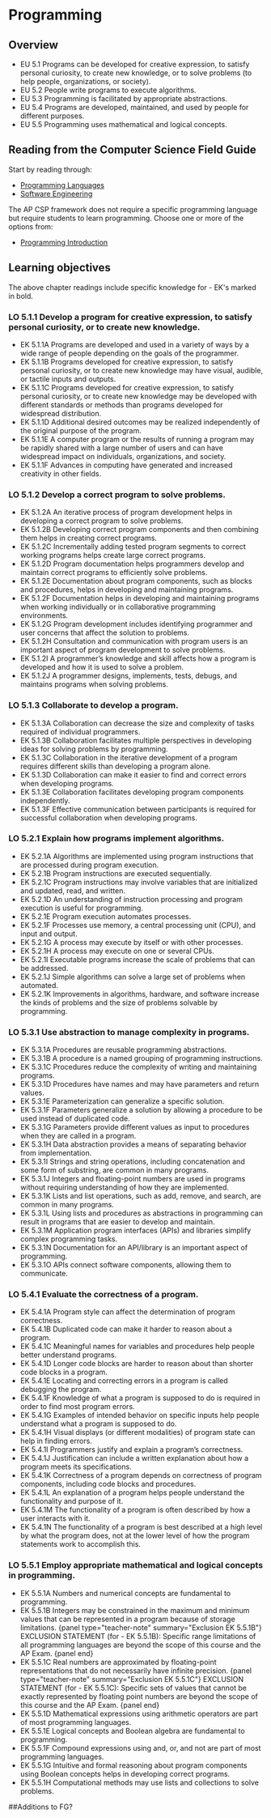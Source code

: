 # Programming

## Overview

- EU 5.1 Programs can be developed for creative expression, to satisfy personal curiosity, to create new knowledge, or to solve problems (to help people, organizations, or society).
- EU 5.2 People write programs to execute algorithms.
- EU 5.3 Programming is facilitated by appropriate abstractions.
- EU 5.4 Programs are developed, maintained, and used by people for different purposes.
- EU 5.5 Programming uses mathematical and logical concepts.

## Reading from the Computer Science Field Guide
Start by reading through:

- [Programming Languages](chapters/programming-languages.html)
- [Software Engineering](chapters/software-engineering.html)

The AP CSP framework does not require a specific programming language but require students to learn programming. Choose one or more of the options from:

- [Programming Introduction](chapters/introduction.html#programming)

## Learning objectives
The above chapter readings include specific knowledge for - EK's marked in bold.

### LO 5.1.1 Develop a program for creative expression, to satisfy personal curiosity, or to create new knowledge.
- EK 5.1.1A Programs are developed and used in a variety of ways by a wide range of people depending on the goals of the programmer.
- EK 5.1.1B Programs developed for creative expression, to satisfy personal curiosity, or to create new knowledge may have visual, audible, or tactile inputs and outputs.
- EK 5.1.1C Programs developed for creative expression, to satisfy personal curiosity, or to create new knowledge may be developed with different standards or methods than programs developed for widespread distribution.
- EK 5.1.1D Additional desired outcomes may be realized independently of the original purpose of the program.
- EK 5.1.1E A computer program or the results of running a program may be rapidly shared with a large number of users and can have widespread impact on individuals, organizations, and society.
- EK 5.1.1F Advances in computing have generated and increased creativity in other fields.

### LO 5.1.2 Develop a correct program to solve problems.
- EK 5.1.2A An iterative process of program development helps in developing a correct program to solve problems.
- EK 5.1.2B Developing correct program components and then combining them helps in creating correct programs.
- EK 5.1.2C Incrementally adding tested program segments to correct working programs helps create large correct programs.
- EK 5.1.2D Program documentation helps programmers develop and maintain correct programs to efficiently solve problems.
- EK 5.1.2E Documentation about program components, such as blocks and procedures, helps in developing and maintaining programs.
- EK 5.1.2F Documentation helps in developing and maintaining programs when working individually or in collaborative programming environments.
- EK 5.1.2G Program development includes identifying programmer and user concerns that affect the solution to problems.
- EK 5.1.2H Consultation and communication with program users is an important aspect of program development to solve problems.
- EK 5.1.2I A programmer’s knowledge and skill affects how a program is developed and how it is used to solve a problem.
- EK 5.1.2J A programmer designs, implements, tests, debugs, and maintains programs when solving problems.

### LO 5.1.3 Collaborate to develop a program.
- EK 5.1.3A Collaboration can decrease the size and complexity of tasks required of individual programmers.
- EK 5.1.3B Collaboration facilitates multiple perspectives in developing ideas for solving problems by programming.
- EK 5.1.3C Collaboration in the iterative development of a program requires different skills than developing a program alone.
- EK 5.1.3D Collaboration can make it easier to find and correct errors when developing programs.
- EK 5.1.3E Collaboration facilitates developing program components independently.
- EK 5.1.3F Effective communication between participants is required for successful collaboration when developing programs.

### LO 5.2.1 Explain how programs implement algorithms.
- EK 5.2.1A Algorithms are implemented using program instructions that are processed during program execution.
- EK 5.2.1B Program instructions are executed sequentially.
- EK 5.2.1C Program instructions may involve variables that are initialized and updated, read, and written.
- EK 5.2.1D An understanding of instruction processing and program execution is useful for programming.
- EK 5.2.1E Program execution automates processes.
- EK 5.2.1F Processes use memory, a central processing unit (CPU), and input and output.
- EK 5.2.1G A process may execute by itself or with other processes.
- EK 5.2.1H A process may execute on one or several CPUs.
- EK 5.2.1I Executable programs increase the scale of problems that can be addressed.
- EK 5.2.1J Simple algorithms can solve a large set of problems when automated.
- EK 5.2.1K Improvements in algorithms, hardware, and software increase the kinds of problems and the size of problems solvable by programming.

### LO 5.3.1 Use abstraction to manage complexity in programs.
- EK 5.3.1A Procedures are reusable programming abstractions.
- EK 5.3.1B A procedure is a named grouping of programming instructions.
- EK 5.3.1C Procedures reduce the complexity of writing and maintaining programs.
- EK 5.3.1D Procedures have names and may have parameters and return values.
- EK 5.3.1E Parameterization can generalize a specific solution.
- EK 5.3.1F Parameters generalize a solution by allowing a procedure to be used instead of duplicated code.
- EK 5.3.1G Parameters provide different values as input to procedures when they are called in a program.
- EK 5.3.1H Data abstraction provides a means of separating behavior from implementation.
- EK 5.3.1I Strings and string operations, including concatenation and some form of substring, are common in many programs.
- EK 5.3.1J Integers and floating-point numbers are used in programs without requiring understanding of how they are implemented.
- EK 5.3.1K Lists and list operations, such as add, remove, and search, are common in many programs.
- EK 5.3.1L Using lists and procedures as abstractions in programming can result in programs that are easier to develop and maintain.
- EK 5.3.1M Application program interfaces (APIs) and libraries simplify complex programming tasks.
- EK 5.3.1N Documentation for an API/library is an important aspect of programming.
- EK 5.3.1O APIs connect software components, allowing them to communicate.

### LO 5.4.1 Evaluate the correctness of a program.
- EK 5.4.1A Program style can affect the determination of program correctness.
- EK 5.4.1B Duplicated code can make it harder to reason about a program.
- EK 5.4.1C Meaningful names for variables and procedures help people better understand programs.
- EK 5.4.1D Longer code blocks are harder to reason about than shorter code blocks in a program.
- EK 5.4.1E Locating and correcting errors in a program is called debugging the program.
- EK 5.4.1F Knowledge of what a program is supposed to do is required in order to find most program errors.
- EK 5.4.1G Examples of intended behavior on specific inputs help people understand what a program is supposed to do.
- EK 5.4.1H Visual displays (or different modalities) of program state can help in finding errors.
- EK 5.4.1I Programmers justify and explain a program’s correctness.
- EK 5.4.1J Justification can include a written explanation about how a program meets its specifications.
- EK 5.4.1K Correctness of a program depends on correctness of program components, including code blocks and procedures.
- EK 5.4.1L An explanation of a program helps people understand the functionality and purpose of it.
- EK 5.4.1M The functionality of a program is often described by how a user interacts with it.
- EK 5.4.1N The functionality of a program is best described at a high level by what the program does, not at the lower level of how the program statements work to accomplish this.

### LO 5.5.1 Employ appropriate mathematical and logical concepts in programming.
- EK 5.5.1A Numbers and numerical concepts are fundamental to programming.
- EK 5.5.1B Integers may be constrained in the maximum and minimum values that can be represented in a program because of storage limitations.
{panel type="teacher-note" summary="Exclusion EK 5.5.1B"}
EXCLUSION STATEMENT (for - EK 5.5.1B): Specific range limitations of all programming languages are beyond the scope of this course and the AP Exam.
{panel end}
- EK 5.5.1C Real numbers are approximated by floating-point representations that do not necessarily have infinite precision.
{panel type="teacher-note" summary="Exclusion EK 5.5.1C"}
EXCLUSION STATEMENT (for - EK 5.5.1C): Specific sets of values that cannot be exactly represented by floating
point numbers are beyond the scope of this course and the AP Exam.
{panel end}
- EK 5.5.1D Mathematical expressions using arithmetic operators are part of most programming languages.
- EK 5.5.1E Logical concepts and Boolean algebra are fundamental to programming.
- EK 5.5.1F Compound expressions using and, or, and not are part of most programming languages.
- EK 5.5.1G Intuitive and formal reasoning about program components using Boolean concepts helps in developing correct programs.
- EK 5.5.1H Computational methods may use lists and collections to solve problems.

##Additions to FG?
